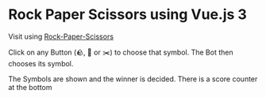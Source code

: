 # Rock Paper Scissors using Vue.js 3

Visit using [Rock-Paper-Scissors](https://avyukt27.github.io/Rock-Paper-Scissors-Vue/)

Click on any Button (🪨, 📄 or ✂️) to choose that symbol.
The Bot then chooses its symbol.

The Symbols are shown and the winner is decided.
There is a score counter at the bottom
